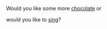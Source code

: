 Would you like some more [chocolate](../search_for_chocolate/search_for_chocolate.md) or 


would you like to [sing](../sing/sing.md)?
